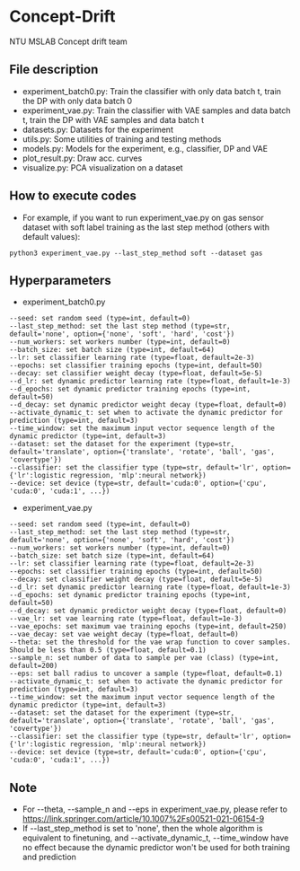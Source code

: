 # Concept-Drift
NTU MSLAB Concept drift team

## File description
* experiment_batch0.py: Train the classifier with only data batch t, train the DP with only data batch 0  
* experiment_vae.py: Train the classifier with VAE samples and data batch t, train the DP with VAE samples and data batch t  
* datasets.py: Datasets for the experiment  
* utils.py: Some utilities of training and testing methods  
* models.py: Models for the experiment, e.g., classifier, DP and VAE  
* plot_result.py: Draw acc. curves  
* visualize.py: PCA visualization on a dataset    

## How to execute codes
* For example, if you want to run experiment_vae.py on gas sensor dataset with soft label training as the last step method (others with default values):
```
python3 experiment_vae.py --last_step_method soft --dataset gas
```

## Hyperparameters
* experiment_batch0.py
```
--seed: set random seed (type=int, default=0)
--last_step_method: set the last step method (type=str, default='none', option={'none', 'soft', 'hard', 'cost'})
--num_workers: set workers number (type=int, default=0)
--batch_size: set batch size (type=int, default=64)
--lr: set classifier learning rate (type=float, default=2e-3)
--epochs: set classifier training epochs (type=int, default=50)
--decay: set classifier weight decay (type=float, default=5e-5)
--d_lr: set dynamic predictor learning rate (type=float, default=1e-3)
--d_epochs: set dynamic predictor training epochs (type=int, default=50)
--d_decay: set dynamic predictor weight decay (type=float, default=0)
--activate_dynamic_t: set when to activate the dynamic predictor for prediction (type=int, default=3)
--time_window: set the maximum input vector sequence length of the dynamic predictor (type=int, default=3)
--dataset: set the dataset for the experiment (type=str, default='translate', option={'translate', 'rotate', 'ball', 'gas', 'covertype'})
--classifier: set the classifier type (type=str, default='lr', option={'lr':logistic regression, 'mlp':neural network})
--device: set device (type=str, default='cuda:0', option={'cpu', 'cuda:0', 'cuda:1', ...})
```

* experiment_vae.py
```
--seed: set random seed (type=int, default=0)
--last_step_method: set the last step method (type=str, default='none', option={'none', 'soft', 'hard', 'cost'})
--num_workers: set workers number (type=int, default=0)
--batch_size: set batch size (type=int, default=64)
--lr: set classifier learning rate (type=float, default=2e-3)
--epochs: set classifier training epochs (type=int, default=50)
--decay: set classifier weight decay (type=float, default=5e-5)
--d_lr: set dynamic predictor learning rate (type=float, default=1e-3)
--d_epochs: set dynamic predictor training epochs (type=int, default=50)
--d_decay: set dynamic predictor weight decay (type=float, default=0)
--vae_lr: set vae learning rate (type=float, default=1e-3)
--vae_epochs: set maximum vae training epochs (type=int, default=250)
--vae_decay: set vae weight decay (type=float, default=0)
--theta: set the threshold for the vae wrap function to cover samples. Should be less than 0.5 (type=float, default=0.1)
--sample_n: set number of data to sample per vae (class) (type=int, default=200)
--eps: set ball radius to uncover a sample (type=float, default=0.1)
--activate_dynamic_t: set when to activate the dynamic predictor for prediction (type=int, default=3)
--time_window: set the maximum input vector sequence length of the dynamic predictor (type=int, default=3)
--dataset: set the dataset for the experiment (type=str, default='translate', option={'translate', 'rotate', 'ball', 'gas', 'covertype'})
--classifier: set the classifier type (type=str, default='lr', option={'lr':logistic regression, 'mlp':neural network})
--device: set device (type=str, default='cuda:0', option={'cpu', 'cuda:0', 'cuda:1', ...})
```

## Note
* For --theta, --sample_n and --eps in experiment_vae.py, please refer to https://link.springer.com/article/10.1007%2Fs00521-021-06154-9
* If --last_step_method is set to 'none', then the whole algorithm is equivalent to finetuning, and --activate_dynamic_t, --time_window have no effect because the dynamic predictor won't be used for both training and prediction